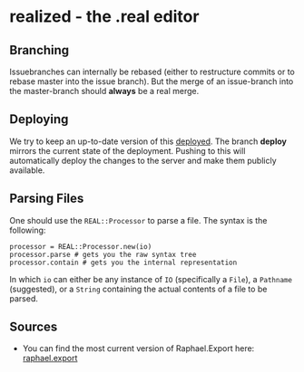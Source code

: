 realized - the .real editor
===========================

## Branching

Issuebranches can internally be rebased
(either to restructure commits or to rebase master into the issue branch).
But the merge of an issue-branch into the master-branch should **always** be
a real merge.

## Deploying

We try to keep an up-to-date version of this [deployed][2].
The branch **deploy** mirrors the current state of the deployment.
Pushing to this will automatically deploy the changes to the
server and make them publicly available.

## Parsing Files

One should use the `REAL::Processor` to parse a file.
The syntax is the following:

    processor = REAL::Processor.new(io)
    processor.parse # gets you the raw syntax tree
    processor.contain # gets you the internal representation

In which `io` can either be any instance of `IO` (specifically a `File`),
a `Pathname` (suggested), or a `String` containing the actual contents of
a file to be parsed.

## Sources

- You can find the most current version of Raphael.Export here: [raphael.export][1]

[1]: https://raw.github.com/ElbertF/Raphael.Export/master/raphael.export.js
[2]: http://realized.rightsrestricted.com
